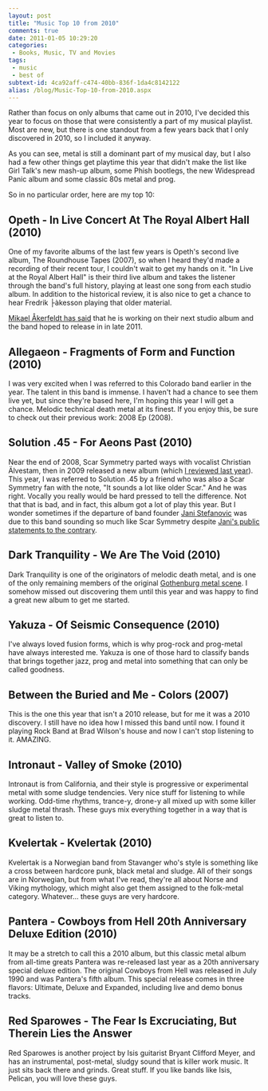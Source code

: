 ```yaml
---
layout: post
title: "Music Top 10 from 2010"
comments: true
date: 2011-01-05 10:29:20
categories:
 - Books, Music, TV and Movies
tags:
 - music
 - best of
subtext-id: 4ca92aff-c474-40bb-836f-1da4c8142122
alias: /blog/Music-Top-10-from-2010.aspx
---
```



Rather than focus on only albums that came out in 2010, I've decided this year to focus on those that were consistently a part of my musical playlist. Most are new, but there is one standout from a few years back that I only discovered in 2010, so I included it anyway.

As you can see, metal is still a dominant part of my musical day, but I also had a few other things get playtime this year that didn't make the list like Girl Talk's new mash-up album, some Phish bootlegs, the new Widespread Panic album and some classic 80s metal and prog.

So in no particular order, here are my top 10:

<!-- more -->

## Opeth - In Live Concert At The Royal Albert Hall (2010) 

One of my favorite albums of the last few years is Opeth's second live album, The Roundhouse Tapes (2007), so when I heard they'd made a recording of their recent tour, I couldn't wait to get my hands on it. "In Live at the Royal Albert Hall" is their third live album and takes the listener through the band's full history, playing at least one song from each studio album. In addition to the historical review, it is also nice to get a chance to hear Fredrik ├àkesson playing that older material.

[Mikael &Aring;kerfeldt has said](http://www.classicrockmagazine.com/news/opeth-porcupine-tree-mainmen-work-together/) that he is working on their next studio album and the band hoped to release in in late 2011.

## Allegaeon - Fragments of Form and Function (2010)

I was very excited when I was referred to this Colorado band earlier in the year. The talent in this band is immense. I haven't had a chance to see them live yet, but since they're based here, I'm hoping this year I will get a chance. Melodic technical death metal at its finest. If you enjoy this, be sure to check out their previous work: 2008 Ep (2008).

## Solution .45 - For Aeons Past (2010)

Near the end of 2008, Scar Symmetry parted ways with vocalist Christian &Auml;lvestam, then in 2009 released a new album (which [I reviewed last year](http://www.peterprovost.org/blog/post/Music-Top-10-from-2009.aspx)). This year, I was referred to Solution .45 by a friend who was also a Scar Symmetry fan with the note, "It sounds a lot like older Scar." And he was right. Vocally you really would be hard pressed to tell the difference. Not that that is bad, and in fact, this album got a lot of play this year. But I wonder sometimes if the departure of band founder [Jani Stefanovic](http://en.wikipedia.org/wiki/Jani_Stefanovic) was due to this band sounding so much like Scar Symmetry despite [Jani's public statements to the contrary](http://www.roadrunnerrecords.com/BlabberMouth.Net/news.aspx?mode=Article&newsitemID=111526).

## Dark Tranquility - We Are The Void (2010)

Dark Tranquility is one of the originators of melodic death metal, and is one of the only remaining members of the original [Gothenburg metal scene](http://en.wikipedia.org/wiki/Swedish_death_metal). I somehow missed out discovering them until this year and was happy to find a great new album to get me started.

## Yakuza - Of Seismic Consequence (2010)

I've always loved fusion forms, which is why prog-rock and prog-metal have always interested me. Yakuza is one of those hard to classify bands that brings together jazz, prog and metal into something that can only be called goodness.

## Between the Buried and Me - Colors (2007)

This is the one this year that isn't a 2010 release, but for me it was a 2010 discovery. I still have no idea how I missed this band until now. I found it playing Rock Band at Brad Wilson's house and now I can't stop listening to it. AMAZING.

## Intronaut - Valley of Smoke (2010)

Intronaut is from California, and their style is progressive or experimental metal with some sludge tendencies. Very nice stuff for listening to while working. Odd-time rhythms, trance-y, drone-y all mixed up with some killer sludge metal thrash. These guys mix everything together in a way that is great to listen to.

## Kvelertak - Kvelertak (2010)

Kvelertak is a Norwegian band from Stavanger who's style is something like a cross between hardcore punk, black metal and sludge. All of their songs are in Norwegian, but from what I've read, they're all about Norse and Viking mythology, which might also get them assigned to the folk-metal category. Whatever... these guys are very hardcore.

## Pantera - Cowboys from Hell 20th Anniversary Deluxe Edition (2010)

It may be a stretch to call this a 2010 album, but this classic metal album from all-time greats Pantera was re-released last year as a 20th anniversary special deluxe edition. The original Cowboys from Hell was released in July 1990 and was Pantera's fifth album. This special release comes in three flavors: Ultimate, Deluxe and Expanded, including live and demo bonus tracks.

## Red Sparowes - The Fear Is Excruciating, But Therein Lies the Answer

Red Sparowes is another project by Isis guitarist Bryant Clifford Meyer, and has an instrumental, post-metal, sludgy sound that is killer work music. It just sits back there and grinds. Great stuff. If you like bands like Isis, Pelican, you will love these guys.
